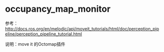 # occupancy_map_monitor

参考：http://docs.ros.org/en/melodic/api/moveit_tutorials/html/doc/perception_pipeline/perception_pipeline_tutorial.html

说明：move it 的Octomap插件


